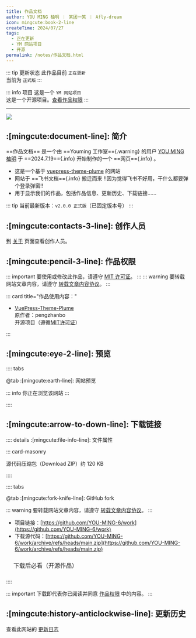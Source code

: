 ```yaml
---
title: 作品文档
author: YOU MING 柚明 ︱ 某团一笑 ︱ Afly-dream
icon: mingcute:book-2-line
createTime: 2024/07/27
tags:
  - 正在更新
  - YM 网站项目
  - 开源
permalink: /notes/作品文档.html
---
```


::: tip 更新状态
此作品目前 `正在更新`  
当前为 `正式版`
:::

::: info 项目
这是一个 `YM 网站项目`  
这是一个开源项目。[查看作品权限](#作品权限)
:::

---

![](https://ri.youming.v6.army/work-yl.png)

## :[mingcute:document-line]: 简介

==作品文档== 是一个由 ==Youming 工作室=={.warning} 的用户 [YOU MING 柚明](/notes/更多/工作室.html#you-ming-柚明) 于 ==2024.7.19=={.info} 开始制作的一个 ==网页=={.info} 。

- 这是一个基于 [vuepress-theme-plume](https://theme-plume.vuejs.press/) 的网站
- 网站于 ==飞书文档=={.info} 搬迁而来 !!因为觉得飞书不好用，干什么都要弹个登录弹窗!!
- 用于显示我们的作品，包括作品信息、更新历史、下载链接……

::: tip 当前最新版本：`v2.0.0 正式版`（已固定版本号）
:::

## :[mingcute:contacts-3-line]: 创作人员

到 [关于](/notes/更多/工作室.html) 页面查看创作人员。

## :[mingcute:pencil-3-line]: 作品权限

::: important 要使用或修改此作品，请遵守 [MIT 许可证](https://choosealicense.com/licenses/mit/)。
:::
::: warning 要转载网站文章内容，请遵守 [转载文章内容协议](/notes/协议/转载.html)。
:::

::: card title="作品使用内容："

- [VuePress-Theme-Plume](https://github.com/pengzhanbo/vuepress-theme-plume)   
  原作者：pengzhanbo  
  开源项目（遵循[MIT许可证](https://github.com/pengzhanbo/vuepress-theme-plume?tab=MIT-1-ov-file)）

:::

## :[mingcute:eye-2-line]: 预览

:::: tabs

@tab :[mingcute:earth-line]: 网站预览

<LinkCard title="作品文档" icon="mingcute:book-2-line" href="/"></LinkCard>

::: info 你正在浏览该网站
:::

::::

## :[mingcute:arrow-to-down-line]: 下载链接

:::: details :[mingcute:file-info-line]: 文件属性

::: card-masonry

<Card title="work.zip" icon="mingcute:file-zip-line"><Badge text="安全" type="tip" />
  源代码压缩包（Download ZIP）约 120 KB
</Card>

::::

:::: tabs

@tab :[mingcute:fork-knife-line]: GitHub fork

::: warning 要转载网站文章内容，请遵守 [转载文章内容协议](/notes/协议/转载.html)。
:::

- 项目链接：[https://github.com/YOU-MING-6/work](https://github.com/YOU-MING-6/work)
- 下载源代码：[https://github.com/YOU-MING-6/work/archive/refs/heads/main.zip](https://github.com/YOU-MING-6/work/archive/refs/heads/main.zip)

<a href="/必看.html" style="
    display: inline-block;
    padding: 10px 20px;
    border: 1px solid var(--vp-c-divider);
    border-radius: 6px;
    font-size: 16px;
    text-decoration: none;
    background-color: var(--vp-c-bg-safe);
    color: var(--vp-c-text-primary);">
    下载后必看（开源作品）
</a>

::::

::: important 下载即代表你已阅读并同意 [作品权限](#作品权限) 中的内容。
:::

## :[mingcute:history-anticlockwise-line]: 更新历史

查看此网站的 [更新日志](/notes/更多/更新日志.html)

